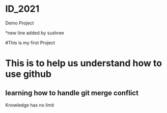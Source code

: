 # ID_2021
Demo Project

*new line added by sushree

#This is my first Project

# This is to help us understand how to use github
## learning how to handle git merge conflict
Knowledge has no limit 
